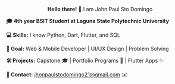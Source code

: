 <p align="center"><b>Hello there!</b> 👋 I am John Paul Sto Domingo</p>


**🎓 4th year BSIT Student at Laguna State Polytechnic University**  

**💻 Skills:** I know Python, Dart, Flutter, and SQL

**🎯 Goal:** Web & Mobile Developer | UI/UX Design | Problem Solving  

**🛠️ Projects:** Capstone 🎓 | Portfolio Programs 📂 | Flutter Apps ✨  

**📧 Contact:** jhonpaulstodomingo21@gmail.com ✉️

